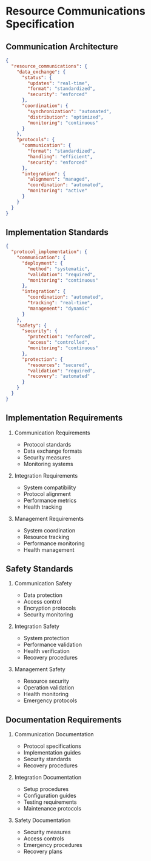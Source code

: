 # Resource Communications Specification

## Communication Architecture

```json
{
  "resource_communications": {
    "data_exchange": {
      "status": {
        "updates": "real-time",
        "format": "standardized",
        "security": "enforced"
      },
      "coordination": {
        "synchronization": "automated",
        "distribution": "optimized",
        "monitoring": "continuous"
      }
    },
    "protocols": {
      "communication": {
        "format": "standardized",
        "handling": "efficient",
        "security": "enforced"
      },
      "integration": {
        "alignment": "managed",
        "coordination": "automated",
        "monitoring": "active"
      }
    }
  }
}
```

## Implementation Standards

```json
{
  "protocol_implementation": {
    "communication": {
      "deployment": {
        "method": "systematic",
        "validation": "required",
        "monitoring": "continuous"
      },
      "integration": {
        "coordination": "automated",
        "tracking": "real-time",
        "management": "dynamic"
      }
    },
    "safety": {
      "security": {
        "protection": "enforced",
        "access": "controlled",
        "monitoring": "continuous"
      },
      "protection": {
        "resources": "secured",
        "validation": "required",
        "recovery": "automated"
      }
    }
  }
}
```

## Implementation Requirements

1. Communication Requirements
   - Protocol standards
   - Data exchange formats
   - Security measures
   - Monitoring systems

2. Integration Requirements
   - System compatibility
   - Protocol alignment
   - Performance metrics
   - Health tracking

3. Management Requirements
   - System coordination
   - Resource tracking
   - Performance monitoring
   - Health management

## Safety Standards

1. Communication Safety
   - Data protection
   - Access control
   - Encryption protocols
   - Security monitoring

2. Integration Safety
   - System protection
   - Performance validation
   - Health verification
   - Recovery procedures

3. Management Safety
   - Resource security
   - Operation validation
   - Health monitoring
   - Emergency protocols

## Documentation Requirements

1. Communication Documentation
   - Protocol specifications
   - Implementation guides
   - Security standards
   - Recovery procedures

2. Integration Documentation
   - Setup procedures
   - Configuration guides
   - Testing requirements
   - Maintenance protocols

3. Safety Documentation
   - Security measures
   - Access controls
   - Emergency procedures
   - Recovery plans